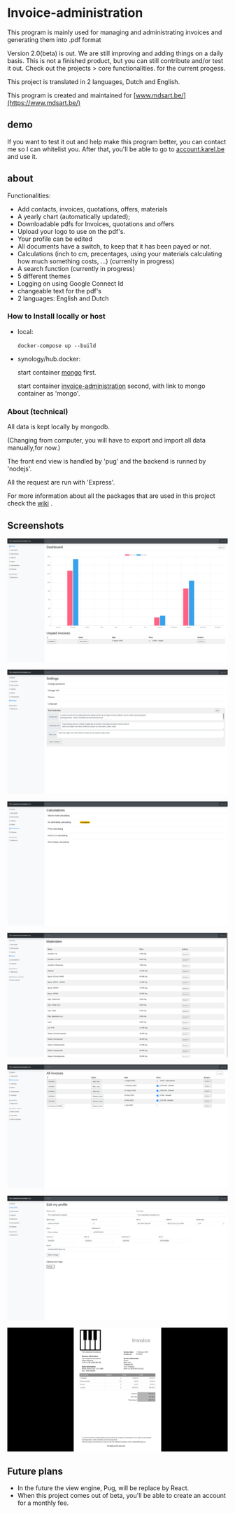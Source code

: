 # Invoice-administration


This program is mainly used for managing and administrating invoices and generating them into .pdf format

Version 2.0(beta) is out. We are still improving and adding things on a daily basis.
This is not a finished product, but you can still contribute and/or test it out.
Check out the projects > core functionalities. for the current progess.

This project is translated in 2 languages, Dutch and English.

This program is created and maintained for [www.mdsart.be/](https://www.mdsart.be/)

demo
---
If you want to test it out and help make this program better, you can contact me so I can whitelist you.
After that, you'll be able to go to [account.karel.be](https://account.karel.be/) and use it.

about
--

Functionalities:
  - Add contacts, invoices, quotations, offers, materials
  - A yearly chart (automatically updated);
  - Downloadable pdfs for Invoices, quotations and offers
  - Upload your logo to use on the pdf's. 
  - Your profile can be edited
  - All documents have a switch, to keep that it has been payed or not.
  - Calculations (inch to cm, precentages, using your materials calculating how much something costs, ...) (currenlty in progress)
  - A search function (currently in progress)
  - 5 different themes
  - Logging on using Google Connect Id
  - changeable text for the pdf's
  - 2 languages: English and Dutch

### How to Install locally or host

 - local:
 
   `docker-compose up --build`
 
 - synology/hub.docker:
   
   start container [mongo](https://hub.docker.com/_/mongo) first.
  
   start container [invoice-administration](https://hub.docker.com/repository/docker/snakehead007/invoice-administration) second, with link to mongo container as 'mongo'.

### About (technical)
All data is kept locally by mongodb.

(Changing from computer, you will have to export and import all data manually,for now.)

The front end view is handled by 'pug' and the backend is runned by 'nodejs'.

All the request are run with 'Express'.

For more information about all the packages that are used in this project check the [wiki](https://github.com/snakehead007/simple-invoice-administration/wiki) .

Screenshots
-

![Profile edit page](screenshots/1.png)

![Settings page](screenshots/2.png)

![index page](screenshots/3.png)

![pdf generated invoice ](screenshots/4.png)

![contacts page](screenshots/5.png)

![Invoices and others of 1 contact](screenshots/6.png)

![the chart](screenshots/7.png)

Future plans
-
* In the future the view engine, Pug, will be replace by React.
* When this project comes out of beta, you'll be able to create an account  for a monthly fee.
